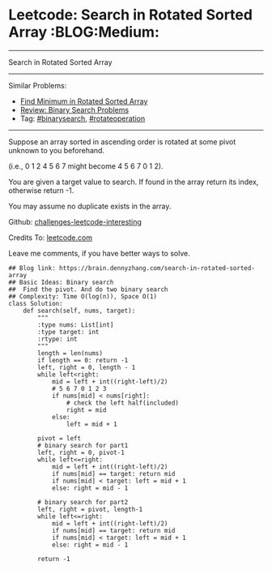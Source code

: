 # Leetcode: Search in Rotated Sorted Array     :BLOG:Medium:


---

Search in Rotated Sorted Array  

---

Similar Problems:  
-   [Find Minimum in Rotated Sorted Array](https://brain.dennyzhang.com/find-minimum-in-rotated-sorted-array)
-   [Review: Binary Search Problems](https://brain.dennyzhang.com/review-binarysearch)
-   Tag: [#binarysearch](https://brain.dennyzhang.com/tag/binarysearch), [#rotateoperation](https://brain.dennyzhang.com/tag/rotateoperation)

---

Suppose an array sorted in ascending order is rotated at some pivot unknown to you beforehand.  

(i.e., 0 1 2 4 5 6 7 might become 4 5 6 7 0 1 2).  

You are given a target value to search. If found in the array return its index, otherwise return -1.  

You may assume no duplicate exists in the array.  

Github: [challenges-leetcode-interesting](https://github.com/DennyZhang/challenges-leetcode-interesting/tree/master/search-in-rotated-sorted-array)  

Credits To: [leetcode.com](https://leetcode.com/problems/search-in-rotated-sorted-array/description/)  

Leave me comments, if you have better ways to solve.  

    ## Blog link: https://brain.dennyzhang.com/search-in-rotated-sorted-array
    ## Basic Ideas: Binary search
    ##  Find the pivot. And do two binary search
    ## Complexity: Time O(log(n)), Space O(1)
    class Solution:
        def search(self, nums, target):
            """
            :type nums: List[int]
            :type target: int
            :rtype: int
            """
            length = len(nums)
            if length == 0: return -1
            left, right = 0, length - 1
            while left<right:
                mid = left + int((right-left)/2)
                # 5 6 7 0 1 2 3
                if nums[mid] < nums[right]:
                    # check the left half(included)
                    right = mid
                else:
                    left = mid + 1
    
            pivot = left
            # binary search for part1
            left, right = 0, pivot-1
            while left<=right:
                mid = left + int((right-left)/2)
                if nums[mid] == target: return mid
                if nums[mid] < target: left = mid + 1
                else: right = mid - 1
    
            # binary search for part2
            left, right = pivot, length-1
            while left<=right:
                mid = left + int((right-left)/2)
                if nums[mid] == target: return mid
                if nums[mid] < target: left = mid + 1
                else: right = mid - 1
    
            return -1